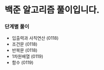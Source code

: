 # 백준 알고리즘 풀이입니다.

### 단계별 풀이

- 입출력과 사칙연산 (0118)
- 조건문 (0118)
- 반복문 (0118)
- 1차원배열 (0119)
- 함수 (0119)
